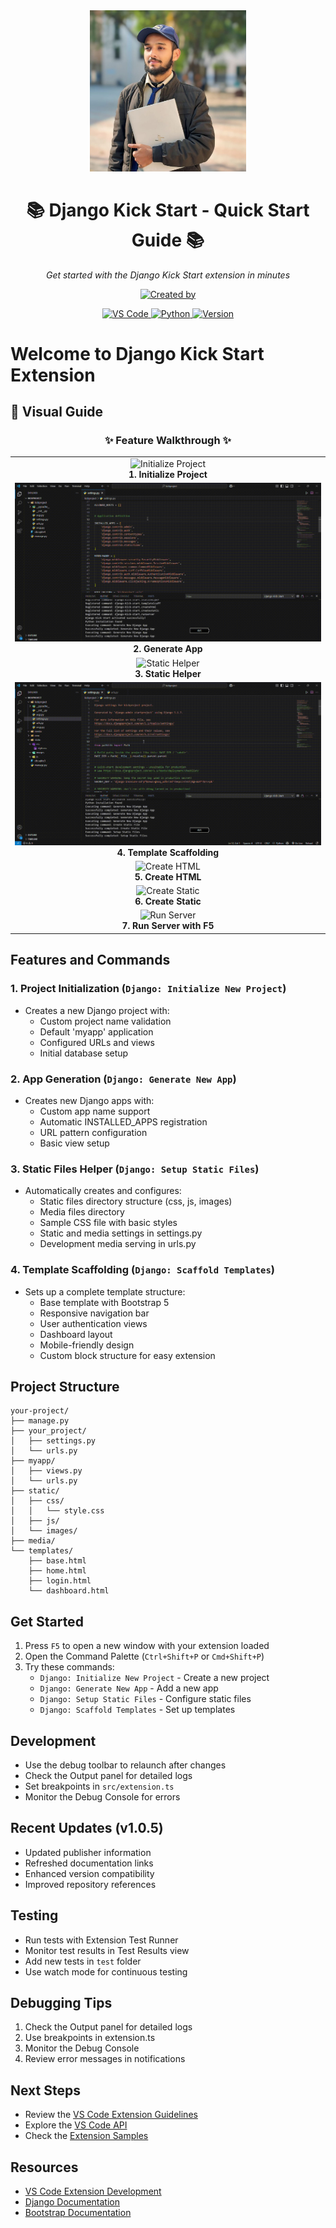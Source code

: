 <div align="center">
  <kbd>
    <img src="https://github.com/jamalihassan0307/Projects-Assets/blob/main/globel%20assets/profile/image.jpg?raw=true" width="250" alt="Jamalihassan0307"/>
  </kbd>
  
  <h1>📚 Django Kick Start - Quick Start Guide 📚</h1>
  <p><i>Get started with the Django Kick Start extension in minutes</i></p>
  
  <p align="center">
    <a href="https://github.com/jamalihassan0307">
      <img src="https://img.shields.io/badge/Created_by-Jam_Ali_Hassan-blue?style=for-the-badge&logo=github&logoColor=white" alt="Created by"/>
    </a>
  </p>

  <p align="center">
    <a href="https://marketplace.visualstudio.com/items?itemName=jamalihassan0307.django-kick-start">
      <img src="https://img.shields.io/badge/VS_Code-1.85.0+-373277?style=for-the-badge&logo=visualstudio&logoColor=white" alt="VS Code"/>
    </a>
    <a href="https://www.python.org">
      <img src="https://img.shields.io/badge/Python-3.8+-3776AB?style=for-the-badge&logo=python&logoColor=white" alt="Python"/>
    </a>
    <a href="https://marketplace.visualstudio.com/items?itemName=jamalihassan0307.django-kick-start">
      <img src="https://img.shields.io/badge/version-1.1.0-blue?style=for-the-badge&logo=visualstudiocode&logoColor=white" alt="Version"/>
    </a>
  </p>
</div>

# Welcome to Django Kick Start Extension

## 🎥 Visual Guide

<div align="center">
  <h3>✨ Feature Walkthrough ✨</h3>
  
  <table style="width:100%">
    <tr>
      <td align="center">
        <img src="https://github.com/jamalihassan0307/Projects-Assets/blob/main/kick-start/gif/initProject.gif?raw=true" alt="Initialize Project" style="width:100%"/>
        <br>
        <strong>1. Initialize Project</strong>
      </td>
    </tr>
    <tr>
      <td align="center">
        <img src="https://github.com/jamalihassan0307/Projects-Assets/blob/main/kick-start/gif/generateApp.gif?raw=true" alt="Generate App" style="width:100%"/>
        <br>
        <strong>2. Generate App</strong>
      </td>
    </tr>
    <tr>
      <td align="center">
        <img src="https://github.com/jamalihassan0307/Projects-Assets/blob/main/kick-start/gif/staticHelper.gif?raw=true" alt="Static Helper" style="width:100%"/>
        <br>
        <strong>3. Static Helper</strong>
      </td>
    </tr>
    <tr>
      <td align="center">
        <img src="https://github.com/jamalihassan0307/Projects-Assets/blob/main/kick-start/gif/templateScaff.gif?raw=true" alt="Template Scaffolding" style="width:100%"/>
        <br>
        <strong>4. Template Scaffolding</strong>
      </td>
    </tr>
    <tr>
      <td align="center">
        <img src="https://github.com/jamalihassan0307/Projects-Assets/blob/main/kick-start/gif/createhtml.gif?raw=true" alt="Create HTML" style="width:100%"/>
        <br>
        <strong>5. Create HTML</strong>
      </td>
    </tr>
    <tr>
      <td align="center">
        <img src="https://github.com/jamalihassan0307/Projects-Assets/blob/main/kick-start/gif/createstatic.gif?raw=true" alt="Create Static" style="width:100%"/>
        <br>
        <strong>6. Create Static</strong>
      </td>
    </tr>
    <tr>
      <td align="center">
        <img src="https://github.com/jamalihassan0307/Projects-Assets/blob/main/kick-start/gif/runServer with F5.gif?raw=true" alt="Run Server" style="width:100%"/>
        <br>
        <strong>7. Run Server with F5</strong>
      </td>
    </tr>
  </table>
</div>

## Features and Commands

### 1. Project Initialization (`Django: Initialize New Project`)
* Creates a new Django project with:
  * Custom project name validation
  * Default 'myapp' application
  * Configured URLs and views
  * Initial database setup

### 2. App Generation (`Django: Generate New App`)
* Creates new Django apps with:
  * Custom app name support
  * Automatic INSTALLED_APPS registration
  * URL pattern configuration
  * Basic view setup

### 3. Static Files Helper (`Django: Setup Static Files`)
* Automatically creates and configures:
  * Static files directory structure (css, js, images)
  * Media files directory
  * Sample CSS file with basic styles
  * Static and media settings in settings.py
  * Development media serving in urls.py

### 4. Template Scaffolding (`Django: Scaffold Templates`)
* Sets up a complete template structure:
  * Base template with Bootstrap 5
  * Responsive navigation bar
  * User authentication views
  * Dashboard layout
  * Mobile-friendly design
  * Custom block structure for easy extension

## Project Structure

```
your-project/
├── manage.py
├── your_project/
│   ├── settings.py
│   └── urls.py
├── myapp/
│   ├── views.py
│   └── urls.py
├── static/
│   ├── css/
│   │   └── style.css
│   ├── js/
│   └── images/
├── media/
└── templates/
    ├── base.html
    ├── home.html
    ├── login.html
    └── dashboard.html
```

## Get Started

1. Press `F5` to open a new window with your extension loaded
2. Open the Command Palette (`Ctrl+Shift+P` or `Cmd+Shift+P`)
3. Try these commands:
   * `Django: Initialize New Project` - Create a new project
   * `Django: Generate New App` - Add a new app
   * `Django: Setup Static Files` - Configure static files
   * `Django: Scaffold Templates` - Set up templates

## Development

* Use the debug toolbar to relaunch after changes
* Check the Output panel for detailed logs
* Set breakpoints in `src/extension.ts`
* Monitor the Debug Console for errors

## Recent Updates (v1.0.5)

* Updated publisher information
* Refreshed documentation links
* Enhanced version compatibility
* Improved repository references

## Testing

* Run tests with Extension Test Runner
* Monitor test results in Test Results view
* Add new tests in `test` folder
* Use watch mode for continuous testing

## Debugging Tips

1. Check the Output panel for detailed logs
2. Use breakpoints in extension.ts
3. Monitor the Debug Console
4. Review error messages in notifications

## Next Steps

* Review the [VS Code Extension Guidelines](https://code.visualstudio.com/api/references/extension-guidelines)
* Explore the [VS Code API](https://code.visualstudio.com/api/references/vscode-api)
* Check the [Extension Samples](https://github.com/Microsoft/vscode-extension-samples)

## Resources

* [VS Code Extension Development](https://code.visualstudio.com/api)
* [Django Documentation](https://docs.djangoproject.com/)
* [Bootstrap Documentation](https://getbootstrap.com/docs/5.3)
